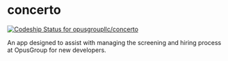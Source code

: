 # concerto

[ ![Codeship Status for opusgroupllc/concerto](https://codeship.com/projects/09733eb0-b975-0132-078d-1291440849a3/status?branch=master)](https://codeship.com/projects/71639)

An app designed to assist with managing the screening and hiring process at OpusGroup for new developers.  
